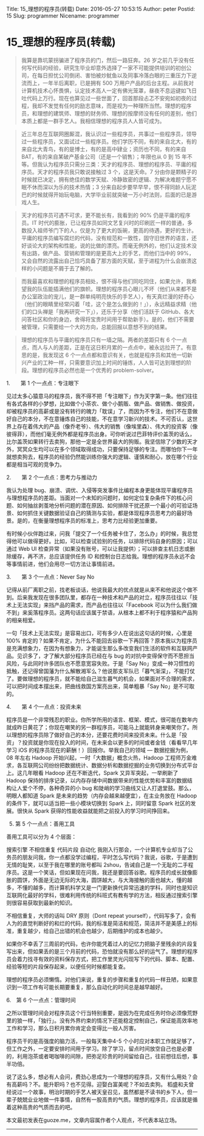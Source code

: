 ﻿Title: 15_理想的程序员(转载)
Date: 2016-05-27 10:53:15
Author: peter
Postid: 15
Slug: programmer
Nicename: programmer

# 15_理想的程序员(转载)


> 我算是靠坑蒙拐骗进了程序员的门，然后一路狂奔。26 岁之前几乎没有任何写代码的经验，研究生毕业却意外选择了一家不可能提供培训的初创公司，在每日担忧公司倒闭、害怕被炒鱿鱼以及同事冷落白眼的三重压力下逆流而上，一年半后离职，已是拥有 500 万用户产品的后台主程。从前我对计算机技术心怀畏惧，认定技术高人一定有佛光笼罩，昼夜不息运键如飞日吐代码上万行。现在也算见过一些世面了，回首那段忐忑不安宛如初夜的过程，我却不发觉有任何的励志意味，而是视为一种理所当然。理想的程序员，和理想的建筑师、理想的财务师、理想的按摩师没有任何的差别，他们本质上都是一群手艺人。我相信理想的程序员人人皆可成为。

> 近三年总在互联网圈厮混，我认识过一些程序员，共事过一些程序员，领导过一些程序员，又面试过一些程序员。他们学历不同，有的来自北大，有的来自北大青鸟，有的是博士，有的是高中肄业；资历也不同，有的来自 BAT，有的来自某破产基金公司（还是一个销售）；年限也从 0 到 15 年不等。但我认为程序员只需分三类：天才的程序员、理想的程序员、平庸的程序员。天才的程序员我只敢说接触过 3 个，这是天命。7 分由你是颗精子的时候就已决定，拥有绝佳的数学天赋、冷静致密的逻辑、为解决难题宁愿不眠不休而深以为乐的技术热情；3 分来自起步要早早早，恨不得同龄人玩泥巴的时候就得开始玩电脑，大学毕业前就突破一万小时法则，后面的已是游戏人生。

> 天才的程序员可遇不可求，更不能长有，我看到的 90% 仍是平庸的程序员。IT 时代的膨胀，已让程序员如同文艺复兴时的印刷匠一样的普通，多数投入祖师爷门下的人，仅是为了更大的饭碗，更高的待遇，更好的生计。平庸的程序员编写腐烂的代码，没有规范和一致性，固守旧世界的语言，还好谈论大的架构和性能，说的比做的漂亮。而毫无例外的，他们认定技术没有出路，做产品、营销和管理的是更高大上的手艺，而他们当中的 99%，又会自然的流露出自己恰巧具备了那方面的天赋，至于进程为什么会崩溃这样的小问题是不屑于去了解的。

> 而我最喜欢和理想的程序员相处，恨不得与他们同吃同住，如果允许，我希望我的队伍能插满他们的旗帜。理想的程序员心眼儿不坏（他们从来都不是办公室政治的宠儿，是一群单纯明亮快乐的手艺人），有天真烂漫的好奇心（他们的眼睛里经常闪着「哇，这个是怎么做到的！」），永远精益求精（他们的口头禅是「我再研究一下」），还乐于分享（他们活跃于 GitHub、各大问答社区和你的身边，舍得将宝贵时间用于帮助新手）。是的，他们不需要被管理，只需要给一个大的方向，总能回报以意想不到的结果。

> 理想的程序员与平庸的程序员只有一墙之隔。两者的差距只有 6 个一点点，而人与人的差距，正是在这日积月累的一点点中，被永远拉开了。有意思的是，我发现这 6 个一点点都和意识有关，也就是程序员和其他一切新兴产业的工种一样，只需要意识加上时间的锤炼，人人皆可达到理想的阶段。理想的程序员必然也是一个优秀的 problem-solver。

1.　　第 1 个一点点：专注眼下

见过太多心猿意马的程序员，我不得不把「专注眼下」作为天字第一条。他们往往有各式各样的小梦想，比如做个小茶农、做个小鹅贩、做产品、做销售、做投资，却被程序员的高薪或是没有转行的魄力「耽误」了，而因为不专注，他们不在意做好自己的本分，不在意锤炼自己的技能，不在意学习新兴的技术。不可否认，这世界上存在着伟大的产品（像乔老爷）、伟大的销售（像埃里森）、伟大的投资客（像彼得菲），而他们毫无例外都是程序员出身。可你听说过巴菲特评价盖茨的话么，比尔盖茨如果转行去卖狗，那他一定是全世界最大的狗贩。我坚信除了少数的天才外，冥冥众生均可以在多个领域取得成功，只要保持足够的专注。而哪怕你下一年就想卖狗去，程序员的经验仍然能训练你强大的逻辑、谨慎和耐心，放在哪个行业都是相当可观的竞争力。

2.　　第 2 个一点点：思考力与推动力

我认为处理 bug、崩溃、调优、入侵等突发事件比编程本身更能体现平庸程序员与理想程序员的差距。当面对一个未知的问题时，如何定位复杂条件下的核心问题、如何抽丝剥茧地分析问题的潜在原因、如何排除干扰还原一个最小的可验证场景、如何抓住关键数据验证自己的猜测与实验，都是体现程序员思考力的最好场景。是的，在衡量理想程序员的标准上，思考力比经验更加重要。

有时候小伙伴跑过来，问我「提交了一个任务被卡住了，怎么办」的时候，我总觉得他可以做得更好。比如，可以检查试验别的任务，以排除代码自身的原因；可以通过 Web UI 检查异常（如果没有账号，可以让我提供）；可以排查主机日志或删除缓存，再不济，总应该提供任务 ID 和控制台日志给我。理想的程序员永远不会等事情前进，他们会用尽一切方法让事情前进。

3.　　第 3 个一点点：Never Say No

记得从前厂离职之前，找老板谈话，他说我最大的优点就是从来不和他说这个做不到。后来我发现在很多团队里，都存在一种技术和产品的对立，程序员往往以「技术上无法实现」来挡产品的需求，而产品也往往以「Facebook 可以为什么我们做不到」来奚落程序员。这两句话应该属于禁语，从根本上都不利于程序猿和产品狗的相亲相爱。

一句「技术上无法实现」是容易出口，可有多少人在说出这句话的时候，心里是 100% 肯定的？如果不肯定，为什么不能回去谷歌一下再回答？原本我以为程序员是充满想象力，在因为有想象力，才能诞生那么多改变我们生活的软件和互联网产品。见识多了，才了解大部分程序员已经在与 bug 的对抗中变得保守而不愿担当风险，与此同时许多团队也不愿意宽容失败。于是「Say No」变成一种习惯性的抵触，还记得曾国藩为什么解散湘军么？他说那支军队已「暮气渐深」，不能打仗了。要做理想的程序员，就不能给自己滋生暮气的机会，如果面对不合理的需求，可以把时间成本摆出来，把曲线救国方案亮出来，简单粗暴「Say No」是不可取的。

4.　　第 4 个一点点：投资未来

程序员是一个非常残忍的职业。你所学所用的语言、框架、模式，很可能在数年内就成昨日黄花了；你现在嘲笑的另一群程序员，可能马上就能转身来嘲笑你了。所以理想的程序员除了做好自己的本分，还要花费时间来投资未来。什么是「投资」？投资就是你现在投入的时间，在未来会以更多的时间或者金钱（看看早几年学习 iOS 的程序员现在的薪酬！）回报你。举我自己的领域 — 数据挖掘为例，08 年左右 Hadoop 开始兴起，一时「大数据」概念火热，Hadoop 工程师万金难求，各互联网公司纷纷把数据统计、数据分析和数据挖掘的业务切换到分布式平台上。这几年眼看 Hadoop 还在不断迭代，Spark 又异军突起，一举刷新了 Hadoop 保持的排序记录，以内存存储中间数据带来的性能优势和丰富的数据结构让人爱个不停，各种奇异的小 bug 和陡峭的学习曲线又让人打退堂鼓。那么，明眼人都知道 Spark 是未来的趋势（内存会越来越便宜），在主业务放在 Hadoop 的条件下，就可以适当把一些小模块切换到 Spark 上，同时留意 Spark 社区的发展。很快从 Spark 获得的性能收益就能把之前投入的学习时间挣回来。

5.  第 5 个一点点：善用工具

善用工具可以分为 4 个层面：

搜索引擎
不相信重复
代码片段
自动化
我刚入行那会，一个计算机专业却当了公务员的朋友问我，你一点都没学过编程，平时怎么写代码？我说，谷歌，于是遭到无情的耻笑，以至于我在哪里的账号都叫 2shou，告诫自己是一个无耻的二手程序员。这是一个笑话，但如果现在问我，我还是要回答谷歌。程序员的成长就像膨胀的圆饼，外面是无边无际的大海，圆饼越大，与大海接触的面也越大，懂的越多，不懂的越多，而计算机科学又是一门更新换代异常迅速的学科，同时也是知识互联网化最好的学科，很难利用传统的科班式有教有学的方法，相反通过搜索引擎则很容易获取到最新的知识。

不相信重复，大师的话叫 DRY 原则（Dont repeat yourself），代码写多了，会有人为的直觉判断好的和烂的代码，我的标准是简洁和规范，简洁并不是美感上的标准，重复越少，给自己出错的机会也越少，后期维护的成本也越少。

如果你不幸丢了三周前的代码，也许你能凭着过人的记忆力把脑子里残余的片段复写出来，但如果丢的是三个月前的代码，恐怕就没有那么好的运气了。理想的程序员会着力找寻有效的资料保存方式，把工作里灵光闪现写下的代码、脚本、配置、经验等短的片段保存起来，以便任何时候都能复查。

理想的程序员必须懒惰。对他们来说，重复的步骤和重复的代码一样丑陋，如果意识到一项工作有可能长期要重复，那么自动化的时间总是越早越好。

6.　第 6 个一点点：管理时间

之所以管理时间会对程序员这个行当特别重要，是因为在完成任务时你必须像荒野里的狼一样，「独行」。没有外界约束的情况下还能稳定控制自己，保证能高效率地工作和学习，那么日积月累你肯定会变得比一般人厉害。

程序员干的是高强度的脑力活，一般每天集中4-5 个小时应对本职工作就足够了，但工作之外，一定要安排时间用于学习。除了学习，留点时间放空自己也是必要的，利用泡茶或者喝咖啡的间隙，把弥足珍贵的时间留给自己，往前想往后想，事半功倍。

说了这么多，想必有人会问，费劲心思成为一个理想的程序员，又有什么用处？会有高薪吗？不。能升职吗？也不见得。迎娶白富美呢？不如去卖狗。
稻盛和夫曾经说过一个故事，明治时期的手艺人被天皇召见，虽然都是不读书的乡下人，但一辈子兢兢业业地做一件事情，自然有一股高贵的气质。理想的程序员，应该就是循着这种高贵的气质而去的吧。

本文最初发表在guoze.me，文章内容属作者个人观点，不代表本站立场。

---
